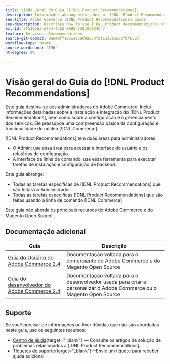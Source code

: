 ```yaml
---
title: Visão Geral do Guia '[!DNL Product Recommendations]'
description: Informações abrangentes sobre o  [!DNL Product Recommendations]  para administradores do Adobe Commerce, incluindo instalação e integração
seo-title: Adobe Commerce [!DNL Product Recommendations] Guide
seo-description: Describes how to use [!DNL Product Recommendations] with Adobe Commerce.
exl-id: 7f5105ba-e764-4cb5-9b95-75810e934b47
feature: Services, Recommendations
source-git-commit: 9ae4aff1851e9ce9920c4fbf11d2616d6f0f6307
workflow-type: tm+mt
source-wordcount: '196'
ht-degree: 0%

---
```


# Visão geral do Guia do [!DNL Product Recommendations]

Este guia destina-se aos administradores do Adobe Commerce. Inclui informações detalhadas sobre a instalação e integração do [!DNL Product Recommendations], bem como sobre a configuração e o gerenciamento dos serviços. Ele pressupõe uma compreensão básica da configuração e funcionalidade do núcleo [!DNL Commerce].

[!DNL Product Recommendations] tem duas áreas para administradores:

* O Admin: use essa área para acessar a interface do usuário e os relatórios de configuração.
* A interface de linha de comando: use essa ferramenta para executar tarefas de instalação e configuração de backend.

Este guia abrange:

* Todas as tarefas específicas de [!DNL Product Recommendations] que são feitas no Administrador.
* Todas as tarefas específicas [!DNL Product Recommendations] que são feitas usando a linha de comando [!DNL Commerce]

Este guia não aborda os principais recursos do Adobe Commerce e do Magento Open Source.

## Documentação adicional

| Guia | Descrição |
|------ | ----------- |
| [Guia do Usuário do Adobe Commerce 2.4](https://experienceleague.adobe.com/docs/commerce.html) | Documentação voltada para o comerciante do Adobe Commerce e do Magento Open Source |
| [Guia do desenvolvedor do Adobe Commerce 2.4](https://developer.adobe.com/commerce/docs) | Documentação voltada para o desenvolvedor usada para criar e personalizar o Adobe Commerce ou o Magento Open Source |

## Suporte

Se você precisar de informações ou tiver dúvidas que não são abordadas neste guia, use os seguintes recursos:

* [Centro de ajuda](https://experienceleague.adobe.com/docs/commerce-knowledge-base/kb/help-center-guide/magento-help-center-user-guide.html#submit-tickets){target="_blank"} — Consulte os artigos de solução de problemas relacionados a [!DNL Product Recommendations].
* [Tíquetes de suporte](https://experienceleague.adobe.com/docs/commerce-knowledge-base/kb/help-center-guide/magento-help-center-user-guide.html#submit-ticket){target="_blank"}—Envie um tíquete para receber ajuda adicional.
